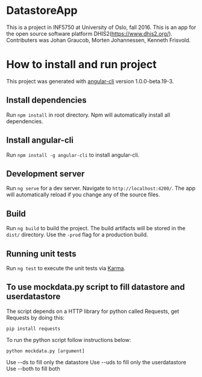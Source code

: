 # DatastoreApp

This is a project in INF5750 at University of Oslo, fall 2016. This is an app for the open source software platform DHIS2(https://www.dhis2.org/).   Contributers was Johan Graucob, Morten Johannessen, Kenneth Frisvold. 

# How to install and run project

This project was generated with [angular-cli](https://github.com/angular/angular-cli) version 1.0.0-beta.19-3.

## Install dependencies

Run `npm install` in root directory. Npm will automatically install all dependencies.

## Install angular-cli
Run `npm install -g angular-cli` to install angular-cli.

## Development server
Run `ng serve` for a dev server. Navigate to `http://localhost:4200/`. The app will automatically reload if you change any of the source files.

## Build

Run `ng build` to build the project. The build artifacts will be stored in the `dist/` directory. Use the `-prod` flag for a production build.

## Running unit tests

Run `ng test` to execute the unit tests via [Karma](https://karma-runner.github.io).

## To use mockdata.py script to fill datastore and userdatastore
The script depends on a HTTP library for python called Requests,
get Requests by doing this:
```
pip install requests
```

To run the python script follow instructions below:
```
python mockdata.py [argument]
```
Use --ds to fill only the datastore
Use --uds to fill only the userdatastore
Use --both to fill both
